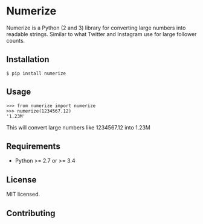 # Numerize

Numerize is a Python (2 and 3) library for converting large numbers into readable strings.
Similar to what Twitter and Instagram use for large follower counts.

## Installation

```
$ pip install numerize
```

## Usage

```
>>> from numerize import numerize
>>> numerize(1234567.12)
'1.23M'
```
This will convert large numbers like 1234567.12 into 1.23M

## Requirements
- Python >= 2.7 or >= 3.4

## License
MIT licensed.

## Contributing
